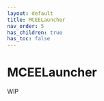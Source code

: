 ```yaml
---
layout: default
title: MCEELauncher
nav_order: 5
has_children: true
has_toc: false
---
```


# MCEELauncher
WIP